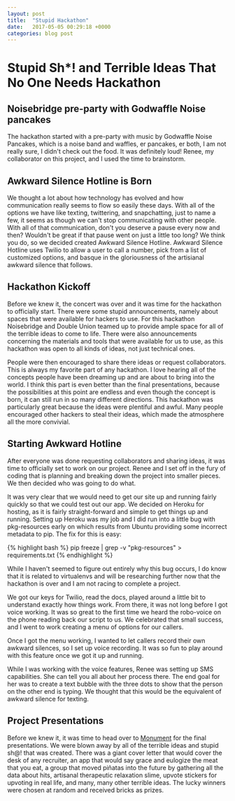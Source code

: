 ```yaml
---
layout: post
title:  "Stupid Hackathon"
date:   2017-05-05 00:29:18 +0000
categories: blog post
---
```

# Stupid Sh*! and Terrible Ideas That No One Needs Hackathon

## Noisebridge pre-party with Godwaffle Noise pancakes

The hackathon started with a pre-party with music by Godwaffle Noise Pancakes, 
which is a noise band and waffles, er pancakes, er both, I am not really sure, 
I didn't check out the food. It was definitely loud! Renee, my collaborator on 
this project, and I used the time to brainstorm. 

## Awkward Silence Hotline is Born

We thought a lot about how technology has evolved and how 
communication really seems to flow so easily these days. With all of the options 
we have like texting, twittering, and snapchatting, just to name a few, it seems 
as though we can't stop communicating with other people. With all of that 
communication, don't you deserve a pause every now and then? Wouldn't be great if 
that pause went on just a little too long? We think you do, so we decided created 
Awkward Silence Hotline. Awkward Silence Hotline uses Twilio to allow  a user to 
call a number, pick from a list of customized options, and basque in the 
gloriousness of the artisianal awkward silence that follows.

## Hackathon Kickoff
    
Before we knew it, the concert was over and it was time for the hackathon to 
officially start. There were some stupid announcements, namely about spaces that
were available for hackers to use. For this hackathon Noisebridge and Double Union
teamed up to provide ample space for all of the terrible ideas to come to life.
There were also announcements concerning the materials and tools that were available
for us to use, as this hackathon was open to all kinds of ideas, not just technical
ones. 

People were then encouraged to share there ideas or request collaborators. This 
is always my favorite part of any hackathon. I love hearing all of the concepts
people have been dreaming up and are about to bring into the world. I think this
part is even better than the final presentations, because the possibilities at
this point are endless and even though the concept is born, it can still run in
so many different directions. This hackathon was particularly great because the
ideas were plentiful and awful. Many people encouraged other hackers to steal 
their ideas, which made the atmosphere all the more convivial.

## Starting Awkward Hotline

After everyone was done requesting collaborators and sharing ideas, it was time 
to officially set to work on our project. Renee and I set off in the fury of 
coding that is planning and breaking down the project into smaller pieces. We then
decided who was going to do what. 

It was very clear that we would need to get our site up and running fairly quickly
so that we could test out our app. We decided on Heroku for hosting, as it
is fairly straight-forward and simple to get things up and running. Setting up 
Heroku was my job and I did run into a little bug with pkg-resources early on 
which results from Ubuntu providing some incorrect metadata to pip. The fix for 
this is easy:

{% highlight bash %}
 pip freeze | grep -v "pkg-resources" > requirements.txt
{% endhighlight %}

While I haven't seemed to figure out entirely why this bug occurs, I do know 
that it is related to virtualenvs and will be researching further now that the
hackathon is over and I am not racing to complete a project.

We got our keys for Twilio, read the docs, played around a little bit to understand
exactly how things work. From there, it was not long before I got voice working. 
It was so great to the first time we heard the robo-voice on the phone reading 
back our script to us. We celebrated that small success, and I went to work creating
a menu of options for our callers. 

Once I got the menu working, I wanted to let callers record their own awkward silences,
so I set up voice recording. It was so fun to play around with this feature once
we got it up and running. 

While I was working with the voice features, Renee was setting up SMS capabilities.
She can tell you all about her process there. The end goal for her was to create 
a text bubble with the three dots to show that the person on the other end is typing.
We thought that this would be the equivalent of awkward silence for texting.

## Project Presentations

Before we knew it, it was time to head over to [Monument](http://www.monument.house/)
for the final presentations. We were blown away by all of the terrible ideas and
stupid sh@! that was created. There was a giant cover letter that would cover the 
desk of any recruiter, an app that would say grace and eulogize the meat that you 
eat, a group that moved piñatas into the future by gathering all the data about 
hits, artisanal therapeutic relaxation slime, upvote stickers for upvoting in real
life, and many, many other terrible ideas. The lucky winners were chosen at random
and received bricks as prizes. 
